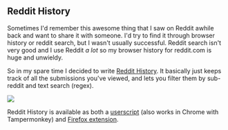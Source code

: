 ## Reddit History

Sometimes I'd remember this awesome thing that I saw on Reddit awhile back and want to share it with
someone. I'd try to find it through browser history or reddit search, but I wasn't usually
successful. Reddit search isn't very good and I use Reddit *a lot* so my browser history for
reddit.com is huge and unwieldy.

So in my spare time I decided to write [Reddit History][1]. It basically just keeps track of all the
submissions you've viewed, and lets you filter them by sub-reddit and text search (regex).

<img src="http://i.imgur.com/jbC3Y.png">

Reddit History is available as both a [userscript][2] (also works in Chrome with Tampermonkey) and
[Firefox extension][3].

[1]: https://github.com/ahal/userscripts/tree/master/reddit-history
[2]: http://userscripts.org/scripts/show/63708
[3]: https://addons.mozilla.org/en-US/firefox/addon/reddit-history
